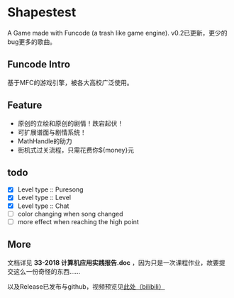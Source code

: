 # Shapestest

A Game made with Funcode (a trash like game engine).
v0.2已更新，更少的bug更多的歌曲。


## Funcode Intro
基于MFC的游戏引擎，被各大高校广泛使用。


## Feature
- 原创的立绘和原创的剧情！跌宕起伏！
- 可扩展谱面与剧情系统！
- MathHandle的助力
- 街机式过关流程，只需花费你${money}元


## todo
- [x] Level type :: Puresong
- [x] Level type :: Level
- [x] Level type :: Chat
- [ ] color changing when song changed
- [ ] more effect when reaching the high point

## More
文档详见 __33-2018 计算机应用实践报告.doc__ ，因为只是一次课程作业，故要提交这么一份奇怪的东西……

以及Release已发布与github，视频预览见[此处（bilibili）](https://www.bilibili.com/video/av30433180/)